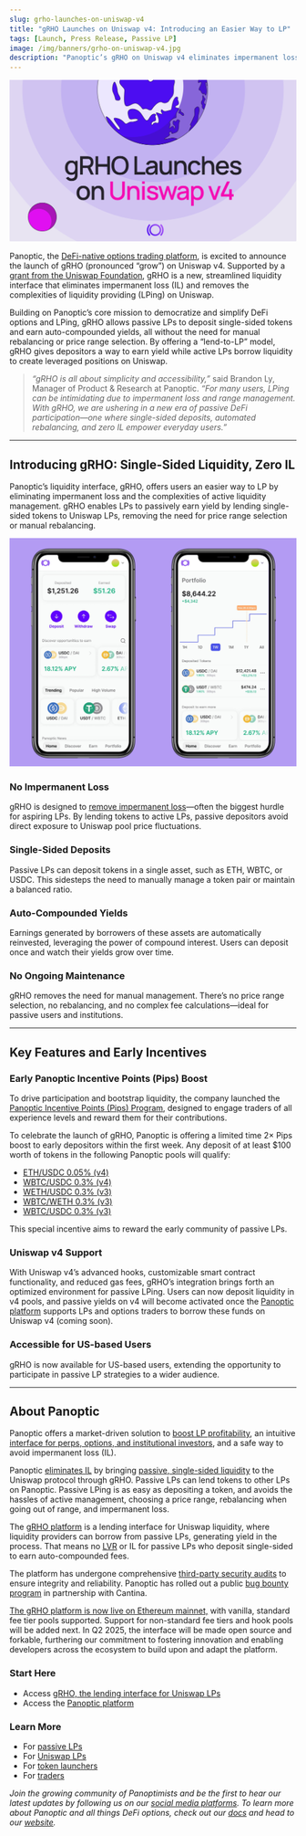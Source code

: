 ```yaml
---
slug: grho-launches-on-uniswap-v4
title: "gRHO Launches on Uniswap v4: Introducing an Easier Way to LP"
tags: [Launch, Press Release, Passive LP]
image: /img/banners/grho-on-uniswap-v4.jpg
description: "Panoptic’s gRHO on Uniswap v4 eliminates impermanent loss with single-sided deposits and auto-compounding yields, simplifying passive DeFi LPing for everyone."
---
```


![](./grho-on-uniswap-v4.jpg)

Panoptic, the [DeFi-native options trading platform](http://app.panoptic.xyz), is excited to announce the launch of gRHO (pronounced “grow”) on Uniswap v4. Supported by a [grant from the Uniswap Foundation](https://uniswapfoundation.mirror.xyz/qCp75in7UJA2SwOE66u-FrcsPSK-6UfopAfEWRi1RLQ), gRHO is a new, streamlined liquidity interface that eliminates impermanent loss (IL) and removes the complexities of liquidity providing (LPing) on Uniswap.

Building on Panoptic’s core mission to democratize and simplify DeFi options and LPing, gRHO allows passive LPs to deposit single-sided tokens and earn auto-compounded yields, all without the need for manual rebalancing or price range selection. By offering a “lend-to-LP” model, gRHO gives depositors a way to earn yield while active LPs borrow liquidity to create leveraged positions on Uniswap.

>_“gRHO is all about simplicity and accessibility,”_ said Brandon Ly, Manager of Product & Research at Panoptic. _“For many users, LPing can be intimidating due to impermanent loss and range management. With gRHO, we are ushering in a new era of passive DeFi participation—one where single-sided deposits, automated rebalancing, and zero IL empower everyday users.”_

----------

## Introducing gRHO: Single-Sided Liquidity, Zero IL

Panoptic’s liquidity interface, gRHO, offers users an easier way to LP by eliminating impermanent loss and the complexities of active liquidity management. gRHO enables LPs to passively earn yield by lending single-sided tokens to Uniswap LPs, removing the need for price range selection or manual rebalancing.

![](./01.png)

### No Impermanent Loss  
gRHO is designed to [remove impermanent loss](/blog/turning-impermanent-loss-into-gain#passive-single-sided-lping)—often the biggest hurdle for aspiring LPs. By lending tokens to active LPs, passive depositors avoid direct exposure to Uniswap pool price fluctuations.

### Single-Sided Deposits  
Passive LPs can deposit tokens in a single asset, such as ETH, WBTC, or USDC. This sidesteps the need to manually manage a token pair or maintain a balanced ratio.

### Auto-Compounded Yields  
Earnings generated by borrowers of these assets are automatically reinvested, leveraging the power of compound interest. Users can deposit once and watch their yields grow over time.

### No Ongoing Maintenance  
gRHO removes the need for manual management. There’s no price range selection, no rebalancing, and no complex fee calculations—ideal for passive users and institutions.

----------

## Key Features and Early Incentives

### Early Panoptic Incentive Points (Pips) Boost

To drive participation and bootstrap liquidity, the company launched the [Panoptic Incentive Points (Pips) Program](https://pips.panoptic.xyz/), designed to engage traders of all experience levels and reward them for their contributions.

To celebrate the launch of gRHO, Panoptic is offering a limited time 2× Pips boost to early depositors within the first week. Any deposit of at least $100 worth of tokens in the following Panoptic pools will qualify:

-   [ETH/USDC 0.05% (v4)](https://grho.panoptic.xyz/markets/?marketAddress=0xdfbfe4c03508648589120350f96e05c780eb6e50)
-   [WBTC/USDC 0.3% (v4)](https://grho.panoptic.xyz/markets/?marketAddress=0x9de7fcb1c561a913427035bb6bbdf516fcf5ae63)
-   [WETH/USDC 0.3% (v3)](https://grho.panoptic.xyz/markets/?marketAddress=0x000000000000305b8621e2475aee38ab5721d525)
-   [WBTC/WETH 0.3% (v3)](https://grho.panoptic.xyz/markets/?marketAddress=0x000000000000100921465982d28b37d2006e87fc)
-   [WBTC/USDC 0.3% (v3)](https://grho.panoptic.xyz/markets/?marketAddress=0x05b142597bedb8ca19be81e97c684ede8c091de8)
    

This special incentive aims to reward the early community of passive LPs.

### Uniswap v4 Support

With Uniswap v4’s advanced hooks, customizable smart contract functionality, and reduced gas fees, gRHO’s integration brings forth an optimized environment for passive LPing. Users can now deposit liquidity in v4 pools, and passive yields on v4 will become activated once the [Panoptic platform](http://app.panoptic.xyz) supports LPs and options traders to borrow these funds on Uniswap v4 (coming soon).

### Accessible for US-based Users

gRHO is now available for US-based users, extending the opportunity to participate in passive LP strategies to a wider audience.

----------

## About Panoptic

Panoptic offers a market-driven solution to [boost LP profitability](/docs/product/spread), an intuitive [interface for perps, options, and institutional investors](http://app.panoptic.xyz/), and a safe way to avoid impermanent loss (IL).

  

Panoptic [eliminates IL](/blog/turning-impermanent-loss-into-gain) by bringing [passive, single-sided liquidity](/blog/bringing-passive-liquidity-to-uniswap) to the Uniswap protocol through gRHO. Passive LPs can lend tokens to other LPs on Panoptic. Passive LPing is as easy as depositing a token, and avoids the hassles of active management, choosing a price range, rebalancing when going out of range, and impermanent loss.

  

The [gRHO platform](https://panoptic.xyz/blog/panoptic-awarded-uniswap-foundation-grant) is a lending interface for Uniswap liquidity, where liquidity providers can borrow from passive LPs, generating yield in the process. That means no [LVR](https://panoptic.xyz/research/panoptic-solves-lvr) or IL for passive LPs who deposit single-sided to earn auto-compounded fees.

  

The platform has undergone comprehensive [third-party security audits](/docs/security/security_audits) to ensure integrity and reliability. Panoptic has rolled out a public [bug bounty program](/docs/security/bug-bounties) in partnership with Cantina.

  

[The gRHO platform is now live on Ethereum mainnet,](http://grho.panoptic.xyz) with vanilla, standard fee tier pools supported. Support for non-standard fee tiers and hook pools will be added next. In Q2 2025, the interface will be made open source and forkable, furthering our commitment to fostering innovation and enabling developers across the ecosystem to build upon and adapt the platform.

### Start Here

-   Access [gRHO, the lending interface for Uniswap LPs](http://grho.panoptic.xyz)
-   Access the [Panoptic platform](https://app.panoptic.xyz/)
    

### Learn More

-   For [passive LPs](https://panoptic.xyz/docs/getting-started/passive-lp)
-   For [Uniswap LPs](https://panoptic.xyz/docs/getting-started/active-lp)
-   For [token launchers](https://panoptic.xyz/docs/product/token-launchers/bootstrap-liquidity)
-   For [traders](https://panoptic.xyz/docs/getting-started/options-traders)

_Join the growing community of Panoptimists and be the first to hear our latest updates by following us on our [social media platforms](https://links.panoptic.xyz/all). To learn more about Panoptic and all things DeFi options, check out our [docs](https://panoptic.xyz/docs/intro) and head to our [website](https://panoptic.xyz/)._